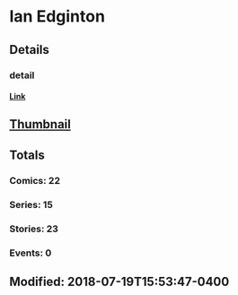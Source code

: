 # Ian  Edginton 
## Details
### detail
#### [Link](http://marvel.com/comics/creators/3968/ian_edginton?utm_campaign=apiRef&utm_source=225578a89fc76f3d20fbffda5d17a88d)
## [Thumbnail](http://i.annihil.us/u/prod/marvel/i/mg/b/40/image_not_available.jpg)
## Totals
### Comics: 22
### Series: 15
### Stories: 23
### Events: 0
## Modified: 2018-07-19T15:53:47-0400